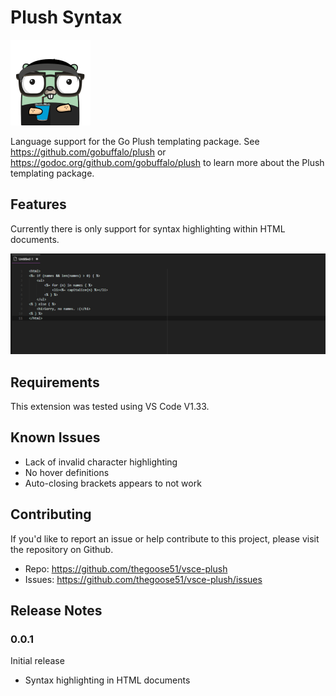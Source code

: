 # Plush Syntax

![Logo](images/logo.png)

Language support for the Go Plush templating package. See <https://github.com/gobuffalo/plush> or <https://godoc.org/github.com/gobuffalo/plush> to learn more about the Plush templating package.

## Features

Currently there is only support for syntax highlighting within HTML documents.

![Plush Syntax Highlighting](images/activate-plush.gif)

## Requirements

This extension was tested using VS Code V1.33.

## Known Issues

- Lack of invalid character highlighting
- No hover definitions
- Auto-closing brackets appears to not work

## Contributing

If you'd like to report an issue or help contribute to this project, please visit the repository on Github.

- Repo: <https://github.com/thegoose51/vsce-plush>
- Issues: <https://github.com/thegoose51/vsce-plush/issues>

## Release Notes

### 0.0.1

Initial release

- Syntax highlighting in HTML documents
